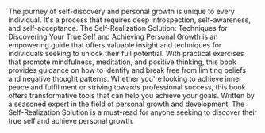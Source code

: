 The journey of self-discovery and personal growth is unique to every individual. It's a process that requires deep introspection, self-awareness, and self-acceptance. The Self-Realization Solution: Techniques for Discovering Your True Self and Achieving Personal Growth is an empowering guide that offers valuable insight and techniques for individuals seeking to unlock their full potential. With practical exercises that promote mindfulness, meditation, and positive thinking, this book provides guidance on how to identify and break free from limiting beliefs and negative thought patterns. Whether you're looking to achieve inner peace and fulfillment or striving towards professional success, this book offers transformative tools that can help you achieve your goals. Written by a seasoned expert in the field of personal growth and development, The Self-Realization Solution is a must-read for anyone seeking to discover their true self and achieve personal growth.
